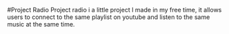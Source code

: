 #Project Radio
Project radio i a little project I made in my free time, it allows users to connect to the same playlist on youtube and listen to the same music at the same time.

